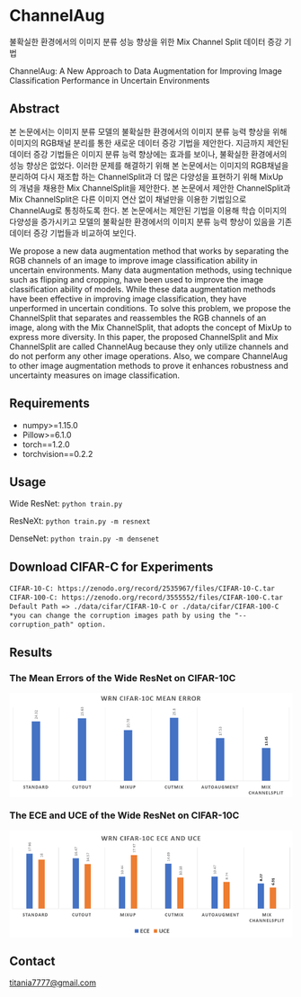 # ChannelAug
불확실한 환경에서의 이미지 분류 성능 향상을 위한 Mix Channel Split 데이터 증강 기법

ChannelAug: A New Approach to Data Augmentation for Improving Image Classification Performance in Uncertain Environments

## Abstract
본 논문에서는 이미지 분류 모델의 불확실한 환경에서의 이미지 분류 능력 향상을 위해 이미지의 RGB채널 분리를 통한 새로운 데이터 증강 기법을 제안한다. 지금까지 제안된 데이터 증강 기법들은 이미지 분류 능력 향상에는 효과를 보이나, 불확실한 환경에서의 성능 향상은 없었다. 이러한 문제를 해결하기 위해 본 논문에서는 이미지의 RGB채널을 분리하여 다시 재조합 하는 ChannelSplit과 더 많은 다양성을 표현하기 위해 MixUp 의 개념을 채용한 Mix ChannelSplit을 제안한다. 본 논문에서 제안한 ChannelSplit과 Mix ChannelSplit은 다른 이미지 연산 없이 채널만을 이용한 기법임으로 ChannelAug로 통칭하도록 한다. 본 논문에서는 제안된 기법을 이용해 학습 이미지의 다양성을 증가시키고 모델의 불확실한 환경에서의 이미지 분류 능력 향상이 있음을 기존 데이터 증강 기법들과 비교하여 보인다.

We propose a new data augmentation method that works by separating the RGB channels of an image to improve image classification ability in uncertain environments. Many data augmentation methods, using technique such as flipping and cropping, have been used to improve the image classification ability of models. While these data augmentation methods have been effective in improving image classification, they have unperformed in uncertain conditions. To solve this problem, we propose the ChannelSplit that separates and reassembles the RGB channels of an image, along with the Mix ChannelSplit, that adopts the concept of MixUp to express more diversity. In this paper, the proposed ChannelSplit and Mix ChannelSplit are called ChannelAug because they only utilize channels and do not perform any other image operations. Also, we compare ChannelAug to other image augmentation methods to prove it enhances robustness and uncertainty measures on image classification.

## Requirements
*   numpy>=1.15.0
*   Pillow>=6.1.0
*   torch==1.2.0
*   torchvision==0.2.2

## Usage
Wide ResNet: `python train.py`

ResNeXt: `python train.py -m resnext`

DenseNet: `python train.py -m densenet`

## Download CIFAR-C for Experiments
    CIFAR-10-C: https://zenodo.org/record/2535967/files/CIFAR-10-C.tar
    CIFAR-100-C: https://zenodo.org/record/3555552/files/CIFAR-100-C.tar
    Default Path => ./data/cifar/CIFAR-10-C or ./data/cifar/CIFAR-100-C
    *you can change the corruption images path by using the "--corruption_path" option.

## Results
### The Mean Errors of the Wide ResNet on CIFAR-10C
<img align="center" src="figures/CIFAR-10Cmeans.PNG" width="750">

### The ECE and UCE of the Wide ResNet on CIFAR-10C
<img align="center" src="figures/CIFAR-10CCalibration.PNG" width="750">

## Contact
titania7777@gmail.com
